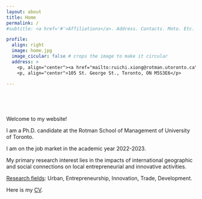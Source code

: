 ```yaml
---
layout: about
title: Home
permalink: /
#subtitle: <a href='#'>Affiliations</a>. Address. Contacts. Moto. Etc.

profile:
  align: right
  image: home.jpg
  image_cicular: false # crops the image to make it circular
  address: >
    <p, align="center"><a href="mailto:ruichi.xiong@rotman.utoronto.ca">ruichi.xiong@rotman.utoronto.ca</a> </p>
    <p, align="center">105 St. George St., Toronto, ON M5S3E6</p>
    
---
```


<p>&nbsp;</p>

<p>&nbsp;</p>

Welcome to my website! 

I am a Ph.D. candidate at the Rotman School of Management of University of Toronto.

I am on the job market in the academic year 2022-2023. 

My primary research interest lies in the impacts of international geographic and social connections on local entrepreneurial and innovative activities.

<ins>Research fields</ins>: Urban, Entrepreneurship, Innovation, Trade, Development.

Here is my <a href="{{ site.url }}/assets/pdf/cv.pdf" target="_blank">CV</a>.
